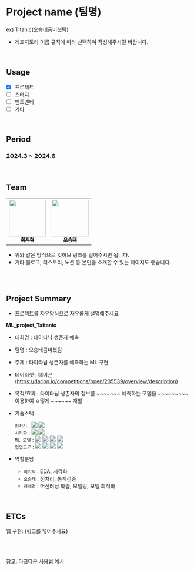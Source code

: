 # Project name (팀명)
ex) Titanic(오승태폼미쳤팀)
- 레포지토리 이름 규칙에 따라 선택하여 작성해주시길 바랍니다.

</br>

## Usage
- [X] 프로젝트
- [ ] 스터디
- [ ] 멘토멘티
- [ ] 기타

<br/>

## Period
### 2024.3 ~ 2024.6
<br/>

## Team
<table>
  <tr>
    <td align="center">
    <a href="https://github.com/StatisticsFox">
      <img src="https://avatars.githubusercontent.com/u/92065443?v=4" width="100px;" alt=""/>
      <br />
      <sub>
        <b>최지혁</b>
      </sub>
    </a>
    <br />
    </td>
    <td align="center">
    <a href="https://github.com/ohseungtae">
      <img src="https://avatars.githubusercontent.com/u/126853146?v=4" width="100px;" alt=""/>
      <br />
      <sub>
        <b>오승태</b>
      </sub>
    </a>
    <br />
    </td>
  </tr>
</table>
  
  * 위와 같은 방식으로 깃허브 링크를 걸어주시면 됩니다.
  * 기타 블로그, 티스토리, 노션 등 본인을 소개할 수 있는 페이지도 좋습니다.

<br/>

<br/>

## Project Summary
- 프로젝트를 자유양식으로 자유롭게 설명해주세요

**ML_project_Taitanic**
- 대회명 : 타이타닉 생존자 예측
- 팀명 : 오승태콤미쳤팀
- 주제 : 타이타님 생존자를 예측하는 ML 구현


- 데이터셋 : 데이콘(https://dacon.io/competitions/open/235539/overview/description)
- 목적/효과 : 타이타님 생존자의 정보를 ~~~~~~~ 예측하는 모델을 ~~~~~~~~~ 이용하여 ㅇ떻게 ~~~~~~ 개발
- 기술스택<div align=left> 
	`전처리` : 
	<img src="https://img.shields.io/badge/Pandas-150458?style=for-the-badge&logo=Pandas&logoColor=white">
	<img src="https://img.shields.io/badge/Numpy-013243?style=for-the-badge&logo=Numpy&logoColor=white">
	    <br>
	`시각화` : 
	<img src="https://img.shields.io/badge/matplotlib-006c66?style=for-the-badge&logo=Pandas&logoColor=white">
	<img src="https://img.shields.io/badge/Seaborn-0080ff?style=for-the-badge&logo=Seaborn&logoColor=white">
	    <br>
	`ML 모델` : 
	<img src="https://img.shields.io/badge/sckit-learn-F7931E?style=for-the-badge&logo=sckit-learn&logoColor=white">
	<img src="https://img.shields.io/badge/lightGBM-ffd400?style=for-the-badge&logo=&logoColor=white">
	<img src="https://img.shields.io/badge/XGBoost-4aa8d8?style=for-the-badge&logo=&logoColor=white">
	<img src="https://img.shields.io/badge/CatBoost-fff44f?style=for-the-badge&logo=&logoColor=white">
	    <br>
	`협업도구` : 
	<img src="https://img.shields.io/badge/Git-F05032?style=for-the-badge&logo=Git&logoColor=white">
	<img src="https://img.shields.io/badge/GoogleDrive-00C4CC?style=for-the-badge&logo=GoogleDrive&logoColor=white">
	<img src="https://img.shields.io/badge/Notion-000000?style=for-the-badge&logo=Notion&logoColor=white">
	<img src="https://img.shields.io/badge/GitHub-181717?style=for-the-badge&logo=GitHub&logoColor=white">
	    <br>
	</div>

- 역할분담 
	- `최지혁` : EDA, 시각화
	- `오승태` : 전처리, 통계검증
	- `정래경` : 머신러닝 학습, 모델링, 모델 최적화
<br/>

## ETCs

웹 구현: (링크를 넣어주세요)

<br/><br/>

참고: [마크다운 사용법 예시](https://theorydb.github.io/envops/2019/05/22/envops-blog-how-to-use-md/)
